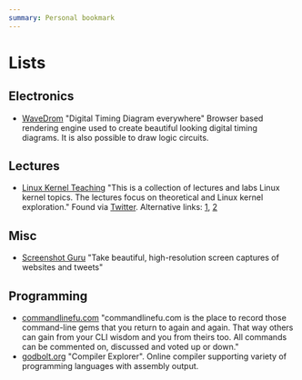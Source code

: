 ```yaml
---
summary: Personal bookmark
---
```

# Lists

## Electronics

* [WaveDrom](https://wavedrom.com/) "Digital Timing Diagram everywhere"
Browser based rendering engine used to create beautiful looking digital
timing diagrams. It is also possible to draw logic circuits.

## Lectures

* [Linux Kernel Teaching](https://linux-kernel-labs.github.io/refs/heads/master/index.html)
"This is a collection of lectures and labs Linux kernel topics. The lectures focus on theoretical and Linux kernel exploration."
Found via [Twitter](https://twitter.com/nixcraft/status/1238541838090264576).
Alternative links: [1](https://github.com/linux-kernel-labs), [2](https://github.com/linux-kernel-labs/linux-kernel-labs.github.io)

## Misc

* [Screenshot Guru](https://screenshot.guru/) "Take beautiful, high-resolution
screen captures of websites and tweets"

## Programming

* [commandlinefu.com](https://www.commandlinefu.com/) "commandlinefu.com is the place to record those command-line gems that you return to again and again. That way others can gain from your CLI wisdom and you from theirs too. All commands can be commented on, discussed and voted up or down."
* [godbolt.org](https://godbolt.org/) "Compiler Explorer". Online compiler
supporting variety of programming languages with assembly output.
